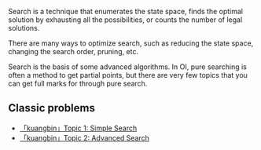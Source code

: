 Search is a technique that enumerates the state space, finds the optimal solution by exhausting all the possibilities, or counts the number of legal solutions.

There are many ways to optimize search, such as reducing the state space, changing the search order, pruning, etc.

Search is the basis of some advanced algorithms. In OI, pure searching is often a method to get partial points, but there are very few topics that you can get full marks for through pure search.

## Classic problems

-  [「kuangbin」Topic 1: Simple Search](https://vjudge.net/contest/65959) 
-  [「kuangbin」Topic 2: Advanced Search](https://vjudge.net/contest/65997) 
